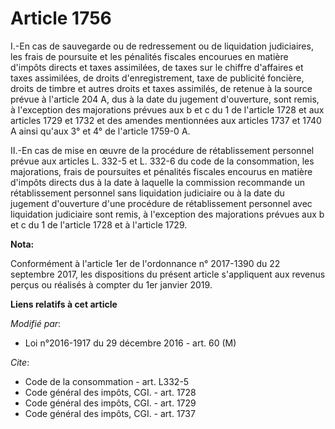# Article 1756

I.-En cas de sauvegarde ou de redressement ou de liquidation judiciaires, les frais de poursuite et les pénalités fiscales
encourues en matière d'impôts directs et taxes assimilées, de taxes sur le chiffre d'affaires et taxes assimilées, de droits
d'enregistrement, taxe de publicité foncière, droits de timbre et autres droits et taxes assimilés, de retenue à la source
prévue à l'article 204 A, dus à la date du jugement d'ouverture, sont remis, à l'exception des majorations prévues aux b et c
du 1 de l'article 1728 et aux articles 1729 et 1732 et des amendes mentionnées aux articles 1737 et 1740 A ainsi qu'aux 3° et
4° de l'article 1759-0 A. 

II.-En cas de mise en œuvre de la procédure de rétablissement personnel prévue aux articles L. 332-5 et L. 332-6 du code de
la consommation, les majorations, frais de poursuites et pénalités fiscales encourus en matière d'impôts directs dus à la
date à laquelle la commission recommande un rétablissement personnel sans liquidation judiciaire ou à la date du jugement
d'ouverture d'une procédure de rétablissement personnel avec liquidation judiciaire sont remis, à l'exception des majorations
prévues aux b et c du 1 de l'article 1728 et à l'article 1729.

**Nota:**

Conformément à l'article 1er de l'ordonnance n° 2017-1390 du 22 septembre 2017, les dispositions du présent article
s'appliquent aux revenus perçus ou réalisés à compter du 1er janvier 2019.

**Liens relatifs à cet article**

_Modifié par_:

  - Loi n°2016-1917 du 29 décembre 2016 - art. 60 (M)

_Cite_:

  - Code de la consommation - art. L332-5
  - Code général des impôts, CGI. - art. 1728
  - Code général des impôts, CGI. - art. 1729
  - Code général des impôts, CGI. - art. 1737
